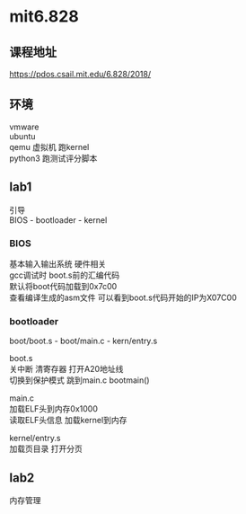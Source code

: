 # mit6.828
## 课程地址
https://pdos.csail.mit.edu/6.828/2018/
## 环境
vmware   
ubuntu    
qemu 虚拟机 跑kernel  
python3 跑测试评分脚本  

## lab1 
引导   
BIOS - bootloader - kernel   

### BIOS
基本输入输出系统 硬件相关   
gcc调试时 boot.s前的汇编代码   
默认将boot代码加载到0x7c00  
查看编译生成的asm文件 可以看到boot.s代码开始的IP为X07C00
     
### bootloader
boot/boot.s  -  boot/main.c  -   kern/entry.s  

boot.s  
关中断 清寄存器 打开A20地址线  
切换到保护模式 跳到main.c bootmain()    

main.c  
加载ELF头到内存0x1000  
读取ELF头信息 加载kernel到内存  

kernel/entry.s  
加载页目录 打开分页

## lab2
内存管理

